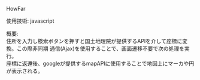 HowFar  

使用技術: 
javascript  

概要:  
住所を入力し検索ボタンを押すと国土地理院が提供するAPIを介して座標に変換。この際非同期 通信(Ajax)を使用することで、画面遷移不要で次の処理を実行。   
座標に返還後、googleが提供するmapAPIに使用することで地図上にマーカや円が表示される。 
